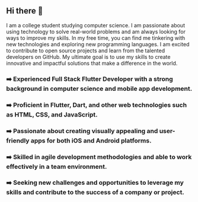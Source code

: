 ## Hi there 👋

 I am a college student studying computer science. I am passionate about using technology to solve real-world problems and am always looking for ways to improve my skills. In my free time, you can find me tinkering with new technologies and exploring new programming languages. I am excited to contribute to open source projects and learn from the talented developers on GitHub. My ultimate goal is to use my skills to create innovative and impactful solutions that make a difference in the world.
<!--
**Ankit330/Ankit330** is a ✨ _special_ ✨ repository because its `README.md` (this file) appears on your GitHub profile.

Here are some ideas to get you started:

- 🔭 I’m currently working on ...
- 🌱 I’m currently learning ...
- 👯 I’m looking to collaborate on ...
- 🤔 I’m looking for help with ...
- 💬 Ask me about ...
- 📫 How to reach me: ...
- 😄 Pronouns: ...
- ⚡ Fun fact: ...
-->

### ➡️ Experienced Full Stack Flutter Developer with a strong background in computer science and mobile app development.

### ➡️ Proficient in Flutter, Dart, and other web technologies such as HTML, CSS, and JavaScript.

### ➡️ Passionate about creating visually appealing and user-friendly apps for both iOS and Android platforms.

### ➡️ Skilled in agile development methodologies and able to work effectively in a team environment.

### ➡️ Seeking new challenges and opportunities to leverage my skills and contribute to the success of a company or project.

